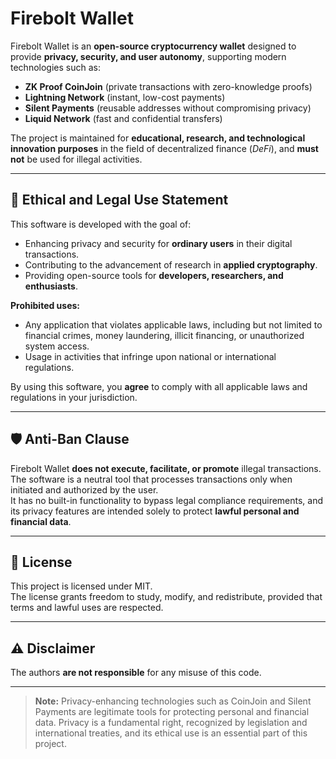 # Firebolt Wallet

Firebolt Wallet is an **open-source cryptocurrency wallet** designed to provide **privacy, security, and user autonomy**, supporting modern technologies such as:

- **ZK Proof CoinJoin** (private transactions with zero-knowledge proofs)
- **Lightning Network** (instant, low-cost payments)
- **Silent Payments** (reusable addresses without compromising privacy)
- **Liquid Network** (fast and confidential transfers)

The project is maintained for **educational, research, and technological innovation purposes** in the field of decentralized finance (*DeFi*), and **must not** be used for illegal activities.

---

## 📌 Ethical and Legal Use Statement

This software is developed with the goal of:
- Enhancing privacy and security for **ordinary users** in their digital transactions.
- Contributing to the advancement of research in **applied cryptography**.
- Providing open-source tools for **developers, researchers, and enthusiasts**.

**Prohibited uses:**
- Any application that violates applicable laws, including but not limited to financial crimes, money laundering, illicit financing, or unauthorized system access.
- Usage in activities that infringe upon national or international regulations.

By using this software, you **agree** to comply with all applicable laws and regulations in your jurisdiction.

---

## 🛡 Anti-Ban Clause

Firebolt Wallet **does not execute, facilitate, or promote** illegal transactions.  
The software is a neutral tool that processes transactions only when initiated and authorized by the user.  
It has no built-in functionality to bypass legal compliance requirements, and its privacy features are intended solely to protect **lawful personal and financial data**.

---

## 📜 License

This project is licensed under MIT.  
The license grants freedom to study, modify, and redistribute, provided that terms and lawful uses are respected.

---

## ⚠ Disclaimer

The authors **are not responsible** for any misuse of this code.  

---

> **Note:** Privacy-enhancing technologies such as CoinJoin and Silent Payments are legitimate tools for protecting personal and financial data. Privacy is a fundamental right, recognized by legislation and international treaties, and its ethical use is an essential part of this project.
